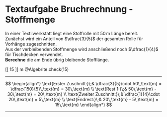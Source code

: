 <!--
version:  0.0.1

language: de

@style
input {
    text-align: center;
}

.flex-container {
    display: flex;
    flex-wrap: wrap;
    align-items: stretch;
    gap: 20px;
}

.flex-child {
    flex: 1;
    min-width: 350px;
    margin-right: 20px;
}

@media (max-width: 400px) {
    .flex-child {
        flex: 100%;
        margin-right: 0;
    }
}
@end

formula: \carry   \textcolor{red}{\scriptsize #1}
formula: \digit   \rlap{\carry{#1}}\phantom{#2}#2
formula: \permil  \text{‰}


import: https://raw.githubusercontent.com/LiaTemplates/Tikz-Jax/main/README.md

script: https://cdn.jsdelivr.net/gh/LiaTemplates/Tikz-Jax@main/dist/index.js

import: https://raw.githubusercontent.com/liaTemplates/algebrite/master/README.md

import: https://raw.githubusercontent.com/LiaTemplates/GGBScript/refs/heads/main/README.md



tags: Bruchrechnung, Sachaufgabe, mittel, niedrig, Berechnen

comment: Löse eine Sachaufgabe mit Stoffmengen mittels der Bruchrechnung.

author: Martin Lommatzsch

-->




# Textaufgabe Bruchrechnung - Stoffmenge


In einer Textilwerkstatt liegt eine Stoffrolle mit $50\,\text{m}$ Länge bereit.  
Zunächst wird ein Anteil von $\dfrac{3}{5}$ der gesamten Rolle für Vorhänge zugeschnitten.  
Aus der verbleibenden Stoffmenge wird anschließend noch $\dfrac{1}{4}$ für Tischdecken verwendet.  
**Berechne** die am Ende übrig bleibende Stofflänge. 

<!-- data-solution-button="5"-->
[[  15  ]] m
@Algebrite.check(15)
************
$$
\begin{align*}
\text{Erster Zuschnitt:}\;& \dfrac{3}{5}\cdot 50\,\text{m}
= \dfrac{150}{5}\,\text{m}
= 30\,\text{m} \\
\text{Rest 1:}\;& 50\,\text{m} - 30\,\text{m} = 20\,\text{m} \\
\text{Zweiter Zuschnitt:}\;& \dfrac{1}{4}\cdot 20\,\text{m}
= 5\,\text{m} \\
\text{Endrest:}\;& 20\,\text{m} - 5\,\text{m} = 15\,\text{m}
\end{align*}
$$
************